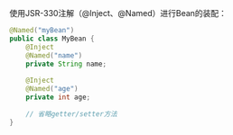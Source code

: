 使用JSR-330注解（@Inject、@Named）进行Bean的装配：
```java
@Named("myBean")
public class MyBean {
    @Inject
    @Named("name")
    private String name;
    
    @Inject
    @Named("age")
    private int age;
    
    // 省略getter/setter方法
}

```